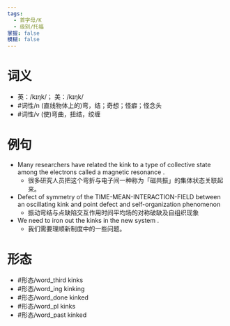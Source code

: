 ```yaml
---
tags:
  - 首字母/K
  - 级别/托福
掌握: false
模糊: false
---
```

# 词义
- 英：/kɪŋk/； 美：/kɪŋk/
- #词性/n  (直线物体上的)弯，结；奇想；怪癖；怪念头
- #词性/v  (使)弯曲，扭结，绞缠
# 例句
- Many researchers have related the kink to a type of collective state among the electrons called a magnetic resonance .
	- 很多研究人员把这个弯折与电子间一种称为「磁共振」的集体状态关联起来。
- Defect of symmetry of the TIME-MEAN-INTERACTION-FIELD between an oscillating kink and point defect and self-organization phenomenon
	- 振动弯结与点缺陷交互作用时间平均场的对称破缺及自组织现象
- We need to iron out the kinks in the new system .
	- 我们需要理顺新制度中的一些问题。
# 形态
- #形态/word_third kinks
- #形态/word_ing kinking
- #形态/word_done kinked
- #形态/word_pl kinks
- #形态/word_past kinked
